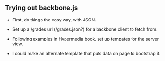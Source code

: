 ## Trying out backbone.js

* First, do things the easy way, with JSON.
* Set up a /grades url (/grades.json?) for a backbone client to fetch from.
* Following examples in Hypermedia book, set up tempates for the server view.

* I could make an alternate template that puts data on page to bootstrap it.